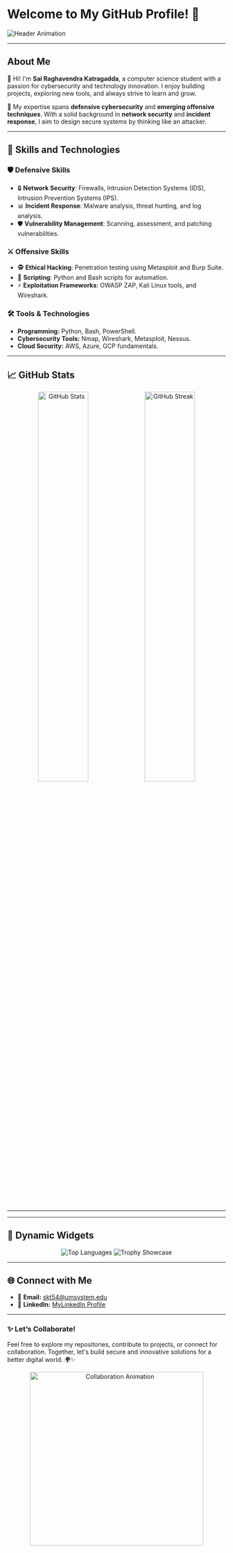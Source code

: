 # Welcome to My GitHub Profile! 👋  

![Header Animation](https://user-images.githubusercontent.com/74038190/212750147-854a394f-fee9-4080-9770-78a4b7ece53f.gif)

---

## About Me

👋 Hi! I'm **Sai Raghavendra Katragadda**, a computer science student with a passion for cybersecurity and technology innovation. I enjoy building projects, exploring new tools, and always strive to learn and grow.

🌟 My expertise spans **defensive cybersecurity** and **emerging offensive techniques**. With a solid background in **network security** and **incident response**, I aim to design secure systems by thinking like an attacker.

---

## 🔧 Skills and Technologies

### 🛡️ **Defensive Skills**
- 🔒 **Network Security**: Firewalls, Intrusion Detection Systems (IDS), Intrusion Prevention Systems (IPS).
- 📊 **Incident Response**: Malware analysis, threat hunting, and log analysis.
- 🛡️ **Vulnerability Management**: Scanning, assessment, and patching vulnerabilities.

### ⚔️ **Offensive Skills**
- 🕵️ **Ethical Hacking**: Penetration testing using Metasploit and Burp Suite.
- 🐍 **Scripting**: Python and Bash scripts for automation.
- ⚡ **Exploitation Frameworks**: OWASP ZAP, Kali Linux tools, and Wireshark.

### 🛠️ **Tools & Technologies**
- **Programming:** Python, Bash, PowerShell.
- **Cybersecurity Tools:** Nmap, Wireshark, Metasploit, Nessus.
- **Cloud Security:** AWS, Azure, GCP fundamentals.

---

## 📈 GitHub Stats

<p align="center">
  <img src="https://github-readme-stats.vercel.app/api?username=raghavendra2002&show_icons=true&theme=radical" alt="GitHub Stats" width="48%">
  <img src="https://github-readme-streak-stats.herokuapp.com/?user=raghavendra2002&theme=radical" alt="GitHub Streak" width="48%">
</p>

---


---

## 🌟 Dynamic Widgets

<p align="center">
  <img src="https://github-readme-stats.vercel.app/api/top-langs/?username=raghavendra2002&layout=compact&theme=radical" alt="Top Languages">
  <img src="https://github-profile-trophy.vercel.app/?username=raghavendra2002&theme=radical&column=3" alt="Trophy Showcase">
</p>

---

## 🌐 Connect with Me

- 📧 **Email:** [skt54@umsystem.edu](mailto:your-email@example.com)  
- 💼 **LinkedIn:** [MyLinkedIn Profile](https://www.linkedin.com/in/raghavendra-sai-386a08339/)  


---

### ✨ Let’s Collaborate!
Feel free to explore my repositories, contribute to projects, or connect for collaboration. Together, let's build secure and innovative solutions for a better digital world. 🌍✨

<p align="center">
  <img src="https://user-images.githubusercontent.com/74038190/212749171-b84692a8-2b04-4e3b-93ca-ac14705da224.gif" alt="Collaboration Animation" width="400px">
</p>
